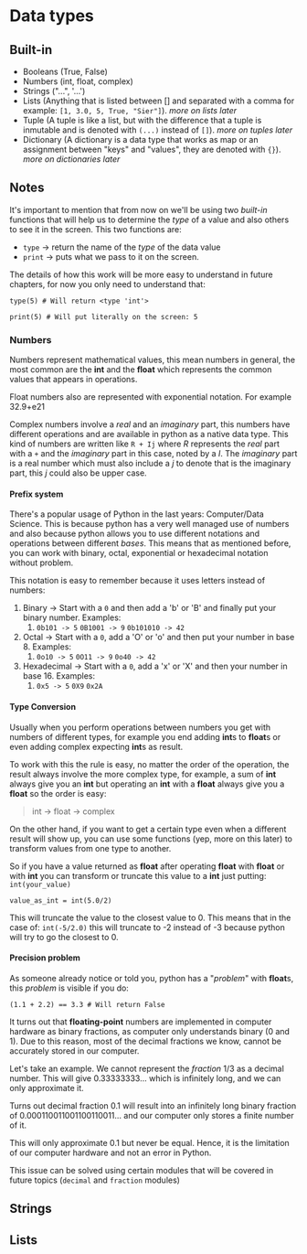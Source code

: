 # Data types

## Built-in

* Booleans (True, False)
* Numbers (int, float, complex)
* Strings ("...", '...')
* Lists (Anything that is listed between \[\] and separated with a comma for example: `[1, 3.0, 5, True, "Sier"]`). _more on lists later_ 
* Tuple (A tuple is like a list, but with the difference that a tuple is inmutable and is denoted with  `(...)` instead of `[]`). _more on tuples later_
* Dictionary (A dictionary is a data type that works as map or an assignment between "keys" and "values", they are denoted with `{}`). _more on dictionaries later_

## Notes

It's important to mention that from now on we'll be using two _built-in_ functions that will help us to determine the _type_ of a value and also others to see it in the screen. This two functions are:

* `type` -> return the name of the _type_ of the data value 
* `print` -> puts what we pass to it on the screen.

The details of how this work will be more easy to understand in future chapters, for now you only need to understand that:

```
type(5) # Will return <type 'int'>

print(5) # Will put literally on the screen: 5
```

### Numbers

Numbers represent mathematical values, this mean numbers in general, the most common are the **int** and the **float** which represents the common values that appears in operations. 

Float numbers also are represented with exponential notation. For example 32.9+e21 

Complex numbers involve a _real_ and an _imaginary_ part, this numbers have different operations and are available in python as a native data type. This kind of numbers are written like `R + Ij` where _R_ represents the _real_ part with a `+` and the _imaginary_ part in this case, noted by a _I_. The _imaginary_ part is a real number which must also include a _j_ to denote that is the imaginary part, this _j_ could also be upper case.  

#### Prefix system

There's a popular usage of Python in the last years: Computer/Data Science. This is because python has a very well managed use of numbers and also because python allows you to use different notations and operations between different _bases_. This means that as mentioned before, you can work with binary, octal, exponential or hexadecimal notation without problem.

This notation is easy to remember because it uses letters instead of numbers:

1. Binary -> Start with a `0` and then add a 'b' or 'B' and finally put your binary number. Examples:
	1. `0b101 -> 5` `0B1001 -> 9`  `0b101010 -> 42`
2. Octal -> Start with a `0`, add a 'O' or 'o' and then put your number in base 8. Examples:
	1. `0o10 -> 5` `0O11 -> 9` `0o40 -> 42`
2. Hexadecimal -> Start with a `0`, add a 'x' or 'X' and then your number in base 16. Examples:
	1. `0x5 -> 5` `0X9` `0x2A`
	
#### Type Conversion

Usually when you perform operations between numbers you get with numbers of different types, for example you end adding **int**s to **float**s or even adding complex expecting **int**s as result.

To work with this the rule is easy, no matter the order of the operation, the result always involve the more complex type, for example, a sum of **int** always give you an **int** but operating an **int** with a **float** always give you a **float** so the order is easy:

> int -> float -> complex

On the other hand, if you want to get a certain type even when a different result will show up, you can use some functions (yep, more on this later) to transform values from one type to another.

So if you have a value returned as **float** after operating **float** with **float** or with **int** you can transform or truncate this value to a **int** just putting: `int(your_value)`

```
value_as_int = int(5.0/2)
```

This will truncate the value to the closest value to 0. This means that in the case of: `int(-5/2.0)` this will truncate to -2 instead of -3 because python will try to go the closest to 0.

#### Precision problem

As someone already notice or told you, python has a "_problem_" with **float**s, this _problem_ is visible if you do:

```
(1.1 + 2.2) == 3.3 # Will return False
```

It turns out that **floating-point** numbers are implemented in computer hardware as binary fractions, as computer only understands binary (0 and 1). Due to this reason, most of the decimal fractions we know, cannot be accurately stored in our computer.

Let's take an example. We cannot represent the _fraction_ 1/3 as a decimal number. This will give 0.33333333... which is infinitely long, and we can only approximate it.

Turns out decimal fraction 0.1 will result into an infinitely long binary fraction of 0.000110011001100110011... and our computer only stores a finite number of it.

This will only approximate 0.1 but never be equal. Hence, it is the limitation of our computer hardware and not an error in Python.

This issue can be solved using certain modules that will be covered in future topics (`decimal` and `fraction` modules)

## Strings



## Lists








